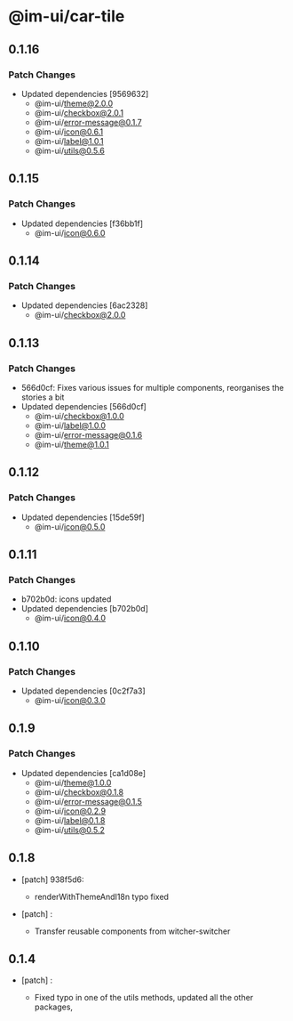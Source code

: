 # @im-ui/car-tile

## 0.1.16

### Patch Changes

- Updated dependencies [9569632]
  - @im-ui/theme@2.0.0
  - @im-ui/checkbox@2.0.1
  - @im-ui/error-message@0.1.7
  - @im-ui/icon@0.6.1
  - @im-ui/label@1.0.1
  - @im-ui/utils@0.5.6

## 0.1.15

### Patch Changes

- Updated dependencies [f36bb1f]
  - @im-ui/icon@0.6.0

## 0.1.14

### Patch Changes

- Updated dependencies [6ac2328]
  - @im-ui/checkbox@2.0.0

## 0.1.13

### Patch Changes

- 566d0cf: Fixes various issues for multiple components, reorganises the stories a bit
- Updated dependencies [566d0cf]
  - @im-ui/checkbox@1.0.0
  - @im-ui/label@1.0.0
  - @im-ui/error-message@0.1.6
  - @im-ui/theme@1.0.1

## 0.1.12

### Patch Changes

- Updated dependencies [15de59f]
  - @im-ui/icon@0.5.0

## 0.1.11

### Patch Changes

- b702b0d: icons updated
- Updated dependencies [b702b0d]
  - @im-ui/icon@0.4.0

## 0.1.10

### Patch Changes

- Updated dependencies [0c2f7a3]
  - @im-ui/icon@0.3.0

## 0.1.9

### Patch Changes

- Updated dependencies [ca1d08e]
  - @im-ui/theme@1.0.0
  - @im-ui/checkbox@0.1.8
  - @im-ui/error-message@0.1.5
  - @im-ui/icon@0.2.9
  - @im-ui/label@0.1.8
  - @im-ui/utils@0.5.2

## 0.1.8

- [patch] 938f5d6:

  - renderWithThemeAndI18n typo fixed

- [patch] :

  - Transfer reusable components from witcher-switcher

## 0.1.4

- [patch] :

  - Fixed typo in one of the utils methods, updated all the other packages,

